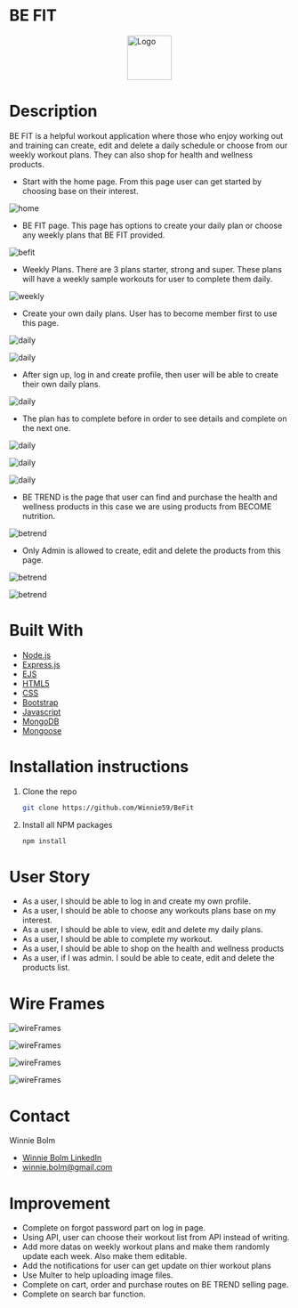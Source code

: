 # BE FIT
  <a href="https://github.com/Winnie59/BeFit">
    <img style="display: block;
  margin-left: auto;
  margin-right: auto;" src="public/images/befit.jpeg" alt="Logo" width="80" height="80" >
  </a>

# Description 
BE FIT is a helpful workout application where those who enjoy working out and training can create, edit and delete a daily schedule  or choose from our weekly workout plans. They can also shop for health and wellness products.

* Start with the home page. From this page user can get started by choosing base on their interest.

![home](public/images/readme/read1.png)

* BE FIT page. This page has options to create your daily plan or choose any weekly plans that BE FIT provided.

![befit](public/images/readme/read2.png)

* Weekly Plans. There are 3 plans starter, strong and super. These plans will have a weekly sample workouts for user to complete them daily.

![weekly](public/images/readme/read3.png)

* Create your own daily plans. User has to become member first to use this page. 

![daily](public/images/readme/read4a.png)

![daily](public/images/readme/read4b.png)

* After sign up, log in and create profile, then user will be able to create their own daily plans.

![daily](public/images/readme/read5.png)

* The plan has to complete before in order to see details and complete on the next one.

![daily](public/images/readme/read6a.jpeg)

![daily](public/images/readme/read6b.png)

![daily](public/images/readme/read6c.jpeg)

* BE TREND is the page that user can find and purchase the health and wellness products in this case we are using products from BECOME nutrition. 

![betrend](public/images/readme/read7.png)

* Only Admin is allowed to create, edit and delete the products from this page.

![betrend](public/images/readme/read8a.png)

![betrend](public/images/readme/read8b.jpeg)

# Built With
* [Node.js](https://nodejs.org/)
* [Express.js](https://expressjs.org/)
* [EJS](https://ejs.co/)
* [HTML5](https://svelte.dev/)
* [CSS](https://sass-lang.com/)
* [Bootstrap](https://getbootstrap.com)
* [Javascript](https://developer.mozilla.org/en-US/docs/Web/JavaScript)
* [MongoDB](https://www.mongodb.com)
* [Mongoose](https://mongoosejs.com)

# Installation instructions
1. Clone the repo
   ```sh
   git clone https://github.com/Winnie59/BeFit
   ```
2. Install all NPM packages
   ```sh
   npm install

# User Story
- As a user, I should be able to log in and create my own profile.
- As a user, I should be able to choose any workouts plans base on my interest.
- As a user, I should be able to view, edit and delete my daily plans.
- As a user, I should be able to complete my workout.
- As a user, I should be able to shop on the health and wellness products
- As a user, if I was admin. I sould be able to ceate, edit and delete the products list.

# Wire Frames
![wireFrames](public/images/readme/wire1.jpeg)

![wireFrames](public/images/readme/wire2.jpeg)

![wireFrames](public/images/readme/wire3.jpeg)

![wireFrames](public/images/readme/wire4.jpeg)

# Contact

Winnie Bolm 
* [Winnie Bolm LinkedIn](https://www.linkedin.com/in/winniebolm/) 
* winnie.bolm@gmail.com

# Improvement
- Complete on forgot password part on log in page.
- Using API, user can choose their workout list from API instead of writing.
- Add more datas on weekly workout plans and make them randomly update each week. Also make them editable.
- Add the notifications for user can get update on thier workout plans
- Use Multer to help uploading image files.
- Complete on cart, order and purchase routes on BE TREND selling page.
- Complete on search bar function.
